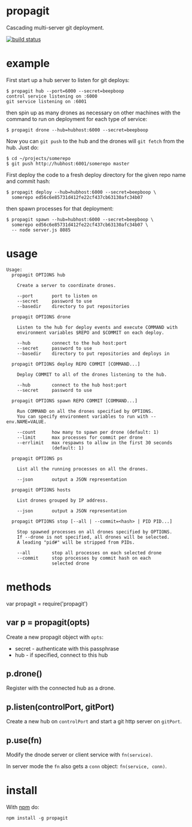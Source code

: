 propagit
========

Cascading multi-server git deployment.

[![build status](https://secure.travis-ci.org/substack/propagit.png)](http://travis-ci.org/substack/propagit)

example
=======

First start up a hub server to listen for git deploys:

    $ propagit hub --port=6000 --secret=beepboop
    control service listening on :6000
    git service listening on :6001

then spin up as many drones as necessary on other machines
with the command to run on deployment for each type of service:

    $ propagit drone --hub=hubhost:6000 --secret=beepboop

Now you can `git push` to the hub and the drones will `git fetch` from the hub.
Just do:

    $ cd ~/projects/somerepo
    $ git push http://hubhost:6001/somerepo master

First deploy the code to a fresh deploy directory for the given repo name and
commit hash:

    $ propagit deploy --hub=hubhost:6000 --secret=beepboop \
      somerepo ed56c6e85731d412fe22cf437cb63130afc34b07

then spawn processes for that deployment:

    $ propagit spawn --hub=hubhost:6000 --secret=beepboop \
      somerepo ed56c6e85731d412fe22cf437cb63130afc34b07 \
      -- node server.js 8085

usage
=====

```
Usage:
  propagit OPTIONS hub

    Create a server to coordinate drones.

    --port       port to listen on
    --secret     password to use
    --basedir    directory to put repositories

  propagit OPTIONS drone

    Listen to the hub for deploy events and execute COMMAND with
    environment variables $REPO and $COMMIT on each deploy.

    --hub        connect to the hub host:port
    --secret     password to use
    --basedir    directory to put repositories and deploys in

  propagit OPTIONS deploy REPO COMMIT [COMMAND...]

    Deploy COMMIT to all of the drones listening to the hub.

    --hub        connect to the hub host:port
    --secret     password to use

  propagit OPTIONS spawn REPO COMMIT [COMMAND...]

    Run COMMAND on all the drones specified by OPTIONS.
    You can specify environment variables to run with --env.NAME=VALUE.

    --count      how many to spawn per drone (default: 1)
    --limit      max processes for commit per drone
    --errlimit   max respawns to allow in the first 30 seconds
                 (default: 1)

  propagit OPTIONS ps

    List all the running processes on all the drones.

    --json       output a JSON representation

  propagit OPTIONS hosts

    List drones grouped by IP address.

    --json       output a JSON representation

  propagit OPTIONS stop [--all | --commit=<hash> | PID PID...]

    Stop spawned processes on all drones specified by OPTIONS.
    If --drone is not specified, all drones will be selected.
    A leading "pid#" will be stripped from PIDs.

    --all        stop all processes on each selected drone
    --commit     stop processes by commit hash on each
                 selected drone
```

methods
=======

var propagit = require('propagit')

var p = propagit(opts)
----------------------

Create a new propagit object with `opts`:

* secret - authenticate with this passphrase
* hub - if specified, connect to this hub

p.drone()
---------

Register with the connected hub as a drone.

p.listen(controlPort, gitPort)
------------------------------

Create a new hub on `controlPort` and start a git http server on `gitPort`.

p.use(fn)
---------

Modify the dnode server or client service with `fn(service)`.

In server mode the `fn` also gets a `conn` object: `fn(service, conn)`.

install
=======

With [npm](http://npmjs.org) do:

    npm install -g propagit
